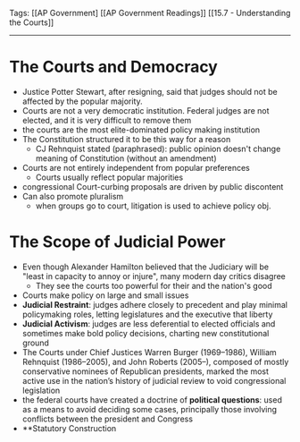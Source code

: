 Tags:		[[AP Government]
		[[AP Government Readings]]
		[[15.7 - Understanding the Courts]]
		
---------------------------------------------------------

# The Courts and Democracy
- Justice Potter Stewart, after resigning, said that judges should not be affected by the popular majority.
- Courts are not a very democratic institution. Federal judges are not elected, and it is very difficult to remove them
- the courts are the most elite-dominated policy making institution
- The Constitution structured it to be this way for a reason
	- CJ Rehnquist stated (paraphrased): public opinion doesn't change meaning of Constitution (without an amendment)
- Courts are not entirely independent from popular preferences
	- Courts usually reflect popular majorities
- congressional Court-curbing proposals are driven by public discontent
- Can also promote pluralism
	- when groups go to court, litigation is used to achieve policy obj.

# The Scope of Judicial Power
- Even though Alexander Hamilton believed that the Judiciary will be "least in capacity to annoy or injure", many modern day critics disagree
	- They see the courts too powerful for their and the nation's good
- Courts make policy on large and small issues
- **Judicial Restraint**: judges adhere closely to precedent and play minimal policymaking roles, letting legislatures and the executive that liberty
- **Judicial Activism**: judges are less deferential to elected officials and sometimes make bold policy decisions, charting new constitutional ground
- The Courts under Chief Justices Warren Burger (1969–1986), William Rehnquist (1986–2005), and John Roberts (2005–), composed of mostly conservative nominees of Republican presidents, marked the most active use in the nation’s history of judicial review to void congressional legislation
- the federal courts have created a doctrine of **political questions**: used as a means to avoid deciding some cases, principally those involving conflicts between the president and Congress
- **Statutory Construction